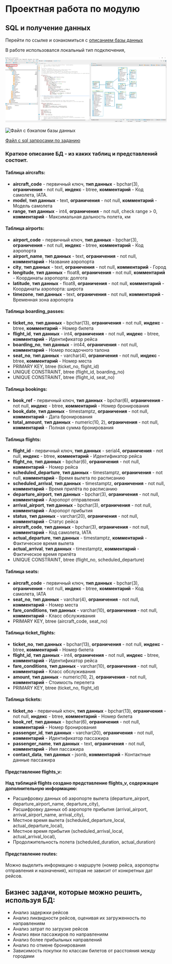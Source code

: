 # Проектная работа по модулю
## SQL и получение данных
                         
Перейти по ссылке и ознакомиться с [описанием базы данных](https://edu.postgrespro.ru/bookings.pdf)

В работе использовался локальный тип подключения, 

![](https://github.com/520911/SQL-final/blob/main/localhost_db_er.png)

![Файл с бэкапом базы данных](https://github.com/520911/SQL-final/blob/main/avia.backup)

[Файл с sql запросами по заданию](https://github.com/520911/SQL-final/blob/main/laboratory.sql)

### Краткое описание БД - из каких таблиц и представлений состоит.

#### Таблица **aircrafts**:

- **aircraft_code** - первичный ключ, **тип данных** - bpchar(3), **ограничения** - not null, **индекс** - btree, **комментарий** - Код самолета, IATA.
- **model**, **тип данных** - text, **ограничения** - not null, **комментарий** - Модель самолета
- **range**, **тип данных** - int4, **ограничения** - not null, check range > 0, **комментарий** - Максимальная дальность полета, км

#### Таблица **airports**:

- **airport_code** - первичный ключ, **тип данных** - bpchar(3), **ограничения** - not null, **индекс** - btree, **комментарий** - Код аэропорта
- **airport_name**, **тип данных** - text, **ограничения** - not null, **комментарий** - Название аэропорта
- **city**, **тип данных** - text, **ограничения** - not null, **комментарий** - Город
- **longitude**, **тип данных** - float8, **ограничения** - not null, **комментарий** - Координаты аэропорта: долгота
- **latitude**, **тип данных** - float8, **ограничения** - not null, **комментарий** - Координаты аэропорта: широта
- **timezone**, **тип данных** - text, **ограничения** - not null, **комментарий** - Временная зона аэропорта

#### Таблица **boarding_passes**:

- **ticket_no**, **тип данных** - bpchar(13), **ограничения** - not null, **индекс** - btree, **комментарий** - Номер билета
- **flight_id**, **тип данных** - int4, **ограничения** - not null, **индекс** - btree, **комментарий** - Идентификатор рейса
- **boarding_no**, **тип данных** - int44, **ограничения** - not null, **комментарий** - Номер посадочного талона
- **seat_no**, **тип данных** - varchar(4), **ограничения** - not null, **индекс** - btree, **комментарий** - Номер места
- PRIMARY KEY, btree (ticket_no, flight_id)
- UNIQUE CONSTRAINT, btree (flight_id, boarding_no)
- UNIQUE CONSTRAINT, btree (flight_id, seat_no)

#### Таблица **bookings**:

- **book_ref** - первичный ключ, **тип данных** - bpchar(6), **ограничения** - not null, **индекс** - btree, **комментарий** - Номер бронирования
- **book_date**, **тип данных** - timestamptz, **ограничения** - not null, **комментарий** - Дата бронирования
- **total_amount**, **тип данных** - numeric(10, 2), **ограничения** - not null, **комментарий** - Полная сумма бронирования

#### Таблица **flights**:

- **flight_id** - первичный ключ, **тип данных** - serial4, **ограничения** - not null, **индекс** - btree, **комментарий** - Идентификатор рейса
- **flight_no**, **тип данных** - bpchar(6), **ограничения** - not null, **комментарий** - Номер рейса
- **scheduled_departure**, **тип данных** - timestamptz, **ограничения** - not null, **комментарий** - Время вылета по расписанию
- **scheduled_arrival**, **тип данных** - timestamptz, **ограничения** - not null, **комментарий** - Время прилёта по расписанию
- **departure_airport**, **тип данных** - bpchar(3), **ограничения** - not null, **комментарий** - Аэропорт отправления
- **arrival_airport**, **тип данных** - bpchar(3), **ограничения** - not null, **комментарий** - Аэропорт прибытия
- **status**, **тип данных** - varchar(20), **ограничения** - not null, **комментарий** - Статус рейса
- **aircraft_code**, **тип данных** - bpchar(3), **ограничения** - not null, **комментарий** - Код самолета, IATA
- **actual_departure**, **тип данных** - timestamptz, **комментарий** - Фактическое время вылета
- **actual_arrival**, **тип данных** - timestamptz, **комментарий** - Фактическое время прилёта
- UNIQUE CONSTRAINT, btree (flight_no, scheduled_departure)

#### Таблица **seats**:

- **aircraft_code**  - первичный ключ, **тип данных** - bpchar(3), **ограничения** - not null, **индекс** - btree, **комментарий** - Код самолета, IATA
- **seat_no**, **тип данных** - varchar(4), **ограничения** - not null, **комментарий** - Номер места
- **fare_conditions**, **тип данных** - varchar(10), **ограничения** - not null, **комментарий** - Класс обслуживания
- PRIMARY KEY, btree (aircraft_code, seat_no)

#### Таблица **ticket_flights**:

- **ticket_no**, **тип данных** - bpchar(13), **ограничения** - not null, **индекс** - btree, **комментарий** - Номер билета
- **flight_id**, **тип данных** - int4, **ограничения** - not null, **индекс** - btree, **комментарий** - Идентификатор рейса
- **fare_conditions**, **тип данных** - varchar(10), **ограничения** - not null, **комментарий** - Класс обслуживания
- **amount**, **тип данных** - numeric(10, 2), **ограничения** - not null, **комментарий** - Стоимость перелета
- PRIMARY KEY, btree (ticket_no, flight_id)

#### Таблица **tickets**:

- **ticket_no** - первичный ключ, **тип данных** - bpchar(13), **ограничения** - not null, **индекс** - btree, **комментарий** - Номер билета
- **book_ref**, **тип данных** - bpchar(6), **ограничения** - not null, **комментарий** - Номер бронирования
- **passenger_id**, **тип данных** - varchar(20), **ограничения** - not null, **комментарий** - Идентификатор пассажира
- **passenger_name**, **тип данных** - text, **ограничения** - not null, **комментарий** - Имя пассажира
- **contact_data**, **тип данных** - jsonb, **комментарий** - Контактные данные пассажира

#### Представление **flights_v**:

**Над таблицей flights создано представление flights_v, содержащее дополнительную информацию:**
- Расшифровку данных об аэропорте вылета
    (departure_airport, departure_airport_name, departure_city),
 - Расшифровку данных об аэропорте прибытия
    (arrival_airport, arrival_airport_name, arrival_city),
 - Местное время вылета
    (scheduled_departure_local, actual_departure_local),
 - Местное время прибытия
    (scheduled_arrival_local, actual_arrival_local),
 - Продолжительность полета
    (scheduled_duration, actual_duration)

#### Представление **routes**:

Можно выделить информацию о маршруте (номер рейса, аэропорты отправления и назначения), которая не зависит от конкретных дат рейсов.

## Бизнес задачи, которые можно решить, используя БД:
- Анализ задержки рейсов
- Анализ ликвидности рейсов, оценивая их загруженность по направлениям
- Анализ затрат по загрузке рейсов
- Анализ явки пассажиров по направлениям
- Анализ более прибыльных направлений
- Анализ по отмене бронирования
- Зависимость покупки по классам билетов от расстояния между городами

